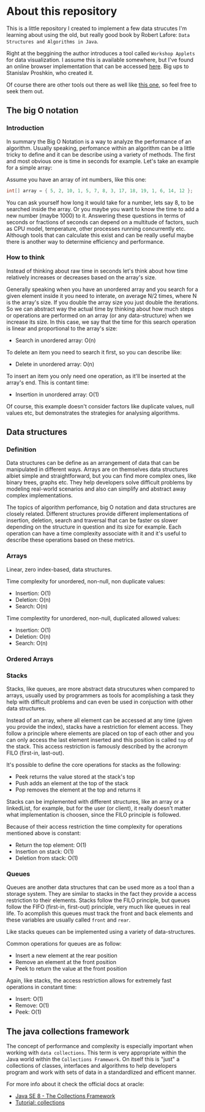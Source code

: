 # About this repository
This is a little repository I created to implement a few data strucutes I'm learning about using the old, but really good book by Robert Lafore: `Data Structures and Algorithms in Java`.

Right at the beggining the author introduces a tool called `Workshop Applets` for data visualization. I assume this is available somewhere, but I've found an online browser implementation that can be accessed [here](https://spro.blog/lafores-applets/). Big ups to Stanislav Proshkin, who created it. 

Of course there are other tools out there as well like [this one](https://www.cs.usfca.edu/~galles/visualization/), so feel free to seek them out.

## The big O notation

### Introduction
In summary the Big O Notation is a way to analyze the performance of an algorithm. Usually speaking, perfomance within an algorithm can be a little tricky to define and it can be describe using a variety of methods. The first and most obvious one is time in seconds for example. Let's take an example for a simple array:

Assume you have an array of int numbers, like this one:

```java
int[] array = { 5, 2, 10, 1, 5, 7, 8, 3, 17, 18, 19, 1, 6, 14, 12 };
```

You can ask yourself how long it would take for a number, lets say 8, to be searched inside the array. Or you maybe you want to know the time to add a new number (maybe 1000) to it. Answering these questions in terms of seconds or fractions of seconds can depend on a multitude of factors, such as CPU model, temperature, other processes running concurrently etc. Although tools that can calculate this exist and can be really useful maybe there is another way to determine efficiency and performance.

### How to think 
Instead of thinking about raw time in seconds let's think about how time relatively increases or decreases based on the array's size.

Generally speaking when you have an unordered array and you search for a given element inside it you need to interate, on average N/2 times, where N is the array's size. If you double the array size you just double the iterations. So we can abstract way the actual time by thinking about how much steps or operations are performed on an array (or any data-structure) when we increase its size. In this case, we say that the time for this search operation is linear and proportional to the array's size:

* Search in unordered array: O(n)

To delete an item you need to search it first, so you can describe like:
* Delete in unordered array: O(n)

To insert an item you only need one operation, as it'll be inserted at the array's end. This is contant time:
* Insertion in unordered array: O(1)

Of course, this example doesn't consider factors like duplicate values, null values etc, but demonstrates the strategies for analysing algorithms. 






## Data structures

### Definition
Data structures can be define as an arrangement of data that can be manipulated in different ways. Arrays are on themselves data structures albiet simple and straightforward, but you can find more complex ones, like binary trees, graphs etc. They help developers solve difficult problems by modeling real-world scenarios and also can simplify and abstract away complex implementations. 

The topics of algorithm perfomance, big O notation and data structures are closely related. Different structures provide different implementations of insertion, deletion, search and traversal that can be faster os slower depending on the structure in question and its size for example. Each operation can have a time complexity associate with it and it's useful to describe these operations based on these metrics.

### Arrays
Linear, zero index-based, data structures.

Time complexity for unordered, non-null, non duplicate values:
* Insertion: O(1)
* Deletion: O(n)
* Search: O(n)

Time complextity for unordered, non-null, duplicated allowed values:
* Insertion: O(1)
* Deletion: O(n)
* Search: O(n)

### Ordered Arrays


### Stacks
Stacks, like queues, are more abstract data strucutures when compared to arrays, usually used by programmers as tools for acomplishing a task they help with difficult problems and can even be used in conjuction with other data structures.

Instead of an array, where all element can be accessed at any time (given you provide the index), stacks have a restriction for element access. They follow a principle where elements are placed on top of each other and you can only access the last element inserted and this position is called `top` of the stack. This access restriction is famously described by the acronym FILO (first-in, last-out).

It's possible to define the core operations for stacks as the following:

* Peek returns the value stored at the stack's top
* Push adds an element at the top of the stack
* Pop removes the element at the top and returns it 

Stacks can be implemented with different structures, like an array or a linkedList, for example, but for the user (or client), it really doesn't matter what implementation is choosen, since the FILO principle is followed.

Because of their access restriction the time complexity for operations mentioned above is constant:
* Return the top element: O(1)
* Insertion on stack: O(1)
* Deletion from stack: O(1)


### Queues
Queues are another data structures that can be used more as a tool than a storage system. They are similar to stacks in the fact they provide a access restriction to their elements. Stacks follow the FILO principle, but queues follow the FIFO (first-in, first-out) principle, very much like queues in real life. To acomplish this queues must track the front and back elements and these variables are usually called `front` and `rear`.

Like stacks queues can be implemented using a variety of data-structures.

Common operations for queues are as follow:
* Insert a new element at the rear position
* Remove an element at the front position
* Peek to return the value at the front position

Again, like stacks, the access restriction allows for extremely fast operations in constant time:
* Insert: O(1)
* Remove: O(1)
* Peek: O(1)


### 

## The java collections framework
The concept of performance and complexity is especially important when working with `data collections`. This term is very appropriate within the Java world within the `Collections Framework`. On itself this is "just" a collections of classes, interfaces and algorithms to help developers program and work with sets of data in a standardlized and efficent manner.

For more info about it check the official docs at oracle:

* [Java SE 8 - The Collections Framework](https://docs.oracle.com/javase/8/docs/technotes/guides/collections/)
* [Tutorial: collections](https://docs.oracle.com/javase/tutorial/collections/intro/index.html)